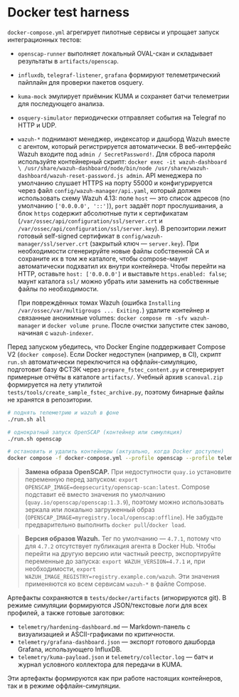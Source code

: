 # Docker test harness

`docker-compose.yml` агрегирует пилотные сервисы и упрощает запуск интеграционных тестов:

- `openscap-runner` выполняет локальный OVAL-скан и складывает результаты в `artifacts/openscap`.
- `influxdb`, `telegraf-listener`, `grafana` формируют телеметрический пайплайн для проверки пакетов osquery.
- `kuma-mock` эмулирует приёмник KUMA и сохраняет батчи телеметрии для последующего анализа.
- `osquery-simulator` периодически отправляет события на Telegraf по HTTP и UDP.
- `wazuh-*` поднимают менеджер, индексатор и дашборд Wazuh вместе с агентом, который регистрируется автоматически.
  В веб-интерфейс Wazuh входите под `admin / SecretPassword!`. Для сброса пароля используйте
  контейнерный скрипт: `docker exec -it wazuh-dashboard \
  /usr/share/wazuh-dashboard/node/bin/node /usr/share/wazuh-dashboard/wazuh-reset-password.js admin`.
  API менеджера по умолчанию слушает HTTPS на порту 55000 и конфигурируется через файл
  `config/wazuh-manager/api.yaml`, который должен использовать схему Wazuh 4.13: поле
  `host` — это список адресов (по умолчанию `['0.0.0.0', '::']`), `port` задаёт порт
  прослушивания, а блок `https` содержит абсолютные пути к сертификатам
  (`/var/ossec/api/configuration/ssl/server.crt` и
  `/var/ossec/api/configuration/ssl/server.key`). В репозитории
  лежит готовый self-signed сертификат в `config/wazuh-manager/ssl/server.crt`
  (закрытый ключ — `server.key`). При необходимости сгенерируйте новые файлы собственной CA
  и сохраните их в том же каталоге, чтобы compose-маунт автоматически подхватил их внутри
  контейнера. Чтобы перейти на HTTP, оставьте `host: ['0.0.0.0']` и выставьте
  `https.enabled: false`; маунт каталога `ssl/` можно убрать или заменить на собственные
  файлы по необходимости.

  При повреждённых томах Wazuh (ошибка `Installing /var/ossec/var/multigroups ... Exiting.`)
  удалите контейнер и связанные анонимные volumes: `docker compose rm -sfv wazuh-manager`
  и `docker volume prune`. После очистки запустите стек заново, начиная с `wazuh-indexer`.

Перед запуском убедитесь, что Docker Engine поддерживает Compose V2 (`docker compose`). Если Docker недоступен (например, в CI),
скрипт `run.sh` автоматически переключится на оффлайн-симуляцию, подготовит базу ФСТЭК через `prepare_fstec_content.py` и сгенерирует примерные отчёты в каталоге `artifacts/`. Учебный архив `scanoval.zip` формируется на лету утилитой `tests/tools/create_sample_fstec_archive.py`, поэтому бинарные файлы не хранятся в репозитории.

```bash
# поднять телеметрию и wazuh в фоне
./run.sh all

# однократный запуск OpenSCAP (контейнер или симуляция)
./run.sh openscap

# остановить и удалить контейнеры (актуально, когда Docker доступен)
docker compose -f docker-compose.yml --profile openscap --profile telemetry --profile wazuh down
```

> **Замена образа OpenSCAP.** При недоступности `quay.io` установите переменную перед запуском: `export OPENSCAP_IMAGE=deepsecurity/openscap-scan:latest`. Compose подставит её вместо значения по умолчанию (`quay.io/openscap/openscap:1.3.9`), поэтому можно использовать зеркала или локально загруженный образ (`OPENSCAP_IMAGE=myregistry.local/openscap:offline`). Не забудьте предварительно выполнить `docker pull`/`docker load`.

> **Версия образов Wazuh.** Тег по умолчанию — `4.7.1`, потому что для `4.7.2` отсутствует публикация агента в Docker Hub. Чтобы перейти на другую версию или частный реестр, экспортируйте переменные до запуска: `export WAZUH_VERSION=4.7.1` и, при необходимости, `export WAZUH_IMAGE_REGISTRY=registry.example.com/wazuh`. Эти значения применяются ко всем сервисам `wazuh-*` в файле Compose.

Артефакты сохраняются в `tests/docker/artifacts` (игнорируются git). В режиме симуляции формируются JSON/текстовые логи для всех профилей, а также готовые заготовки:

- `telemetry/hardening-dashboard.md` — Markdown-панель с визуализацией и ASCII-графиками по критичности.
- `telemetry/grafana-dashboard.json` — экспорт готового дашборда Grafana, использующего InfluxDB.
- `telemetry/kuma-payload.json` и `telemetry/collector.log` — батч и журнал условного коллектора для передачи в KUMA.

Эти артефакты формируются как при работе настоящих контейнеров, так и в режиме оффлайн-симуляции.
